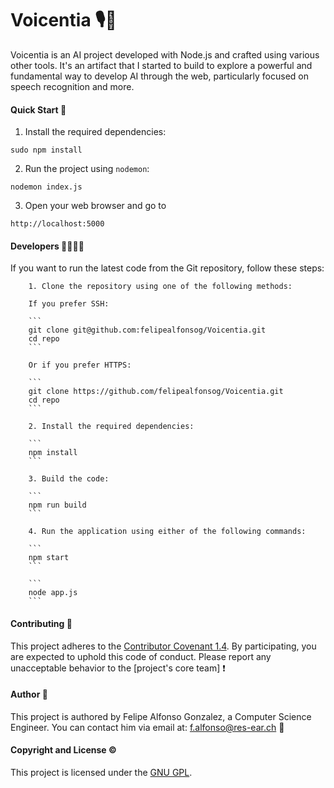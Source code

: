 # Voicentia 🎙️🤖

Voicentia is an AI project developed with Node.js and crafted using various other tools. It's an artifact that I started to build to explore a powerful and fundamental way to develop AI through the web, particularly focused on speech recognition and more.

#### Quick Start 🚀

1. Install the required dependencies:
   
```
sudo npm install
```

2. Run the project using `nodemon`:
   
```
nodemon index.js
```

3. Open your web browser and go to
   
```
http://localhost:5000
```

#### Developers 👩‍💻👨‍💻

If you want to run the latest code from the Git repository, follow these steps:

        1. Clone the repository using one of the following methods:
        
        If you prefer SSH:
        
        ```
        git clone git@github.com:felipealfonsog/Voicentia.git
        cd repo
        ```
        
        Or if you prefer HTTPS:
        
        ```
        git clone https://github.com/felipealfonsog/Voicentia.git
        cd repo
        ```
        
        2. Install the required dependencies:
           
        ```
        npm install
        ```
        
        3. Build the code:
           
        ```
        npm run build
        ```
        
        4. Run the application using either of the following commands:
           
        ```
        npm start
        ```
        
        ```
        node app.js
        ```

#### Contributing 🤝

This project adheres to the [Contributor Covenant 1.4](http://contributor-covenant.org/version/1/4/). By participating, you are expected to uphold this code of conduct. Please report any unacceptable behavior to the [project's core team] ❗

#### Author 📝

This project is authored by Felipe Alfonso Gonzalez, a Computer Science Engineer.
You can contact him via email at: f.alfonso@res-ear.ch 📧

#### Copyright and License ©️

This project is licensed under the [GNU GPL](LICENSE).
